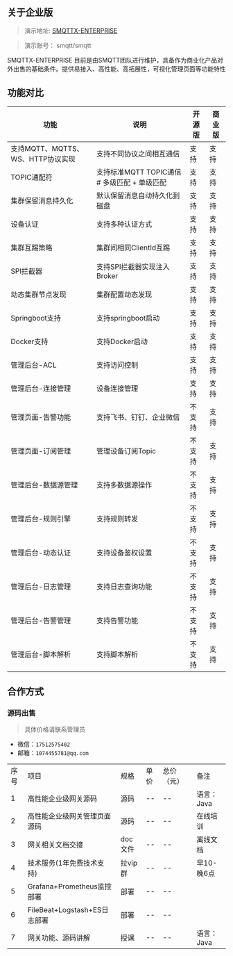 <!--
.. title: 千万级别设备接入网关
.. slug: release
.. date: 2021-09-20 18:21:38 UTC+1
.. tags: tag
.. category: category
.. link: link
.. description:
.. type: text
-->
## 关于企业版

> 演示地址:  [SMQTTX-ENTERPRISE](http://114.116.14.30/#/dashboard/overview)

> 演示账号：  smqtt/smqtt


SMQTTX-ENTERPRISE 目前是由SMQTT团队进行维护，具备作为商业化产品对外出售的基础条件。提供易接入、高性能、高拓展性，可视化管理页面等功能特性

## 功能对比


| 功能                      | 说明                              | 开源版  | 商业版               |
|-------------------------|---------------------------------|------|--------|
| 支持MQTT、MQTTS、WS、HTTP协议实现 | 支持不同协议之间相互通信                    |  支持  | 支持 |
| TOPIC通配符                | 支持标准MQTT TOPIC通信 # 多级匹配  + 单级匹配 | 支持 |  支持  |
| 集群保留消息持久化               | 默认保留消息自动持久化到磁盘                  |  支持 |  支持  |
| 设备认证                    | 支持多种认证方式                        | 支持 |  支持  |_
| 集群互踢策略                  | 集群间相同ClientId互踢                 |  支持 |  支持  |
| SPI拦截器                  | 支持SPI拦截器实现注入Broker              |  支持 |  支持  |
| 动态集群节点发现                | 集群配置动态发现                        |  支持 | 支持  |
| Springboot支持            | 支持springboot启动                  |  支持 |  支持  |
| Docker支持                | 支持Docker启动                      |  支持 | 支持   |
| 管理后台-ACL                | 支持访问控制                          |  支持 |  支持   |
| 管理后台-连接管理               | 设备连接管理                          |  支持 | 支持  |
| 管理页面-告警功能               | 支持飞书、钉钉、企业微信                    |  不支持 |  支持  |
| 管理页面-订阅管理               | 管理设备订阅Topic                     | 不支持 |  支持   |
| 管理后台-数据源管理              | 支持多数据源操作                        | 不支持 |  支持   |
| 管理后台-规则引擎               | 支持规则转发                          | 不支持 |  支持   |
| 管理后台-动态认证               | 支持设备鉴权设置                        |  不支持 |支持   |
| 管理后台-日志管理               | 支持日志查询功能                        |  不支持 |  支持   |
| 管理后台-告警管理               | 支持告警功能                          |  不支持 | 支持   |
| 管理后台-脚本解析               | 支持脚本解析                          | 不支持 | 支持   |


## 合作方式

### 源码出售
> 具体价格请联系管理员

- 微信：`17512575402`
- 邮箱：`1074455781@qq.com`

|    |                          |  |    |     |       |
|----|--------------------------| --- |----|-----|-------| 
| 序号 | 项目                       | 规格  | 单价  | 总价（元） | 备注 |
| 1  | 高性能企业级网关源码               | 源码  | --  | --    | 语言：Java |
| 2  | 高性能企业级网关管理页面源码           | 源码   | --  | --    | 在线培训 |
| 3  | 网关相关文档交接                 | doc文件  | --  | --    | 离线文档 |
| 4  | 技术服务(1年免费技术支持)           | 拉vip群   | --  | --    | 早10-晚6点 |
| 5  | Grafana+Prometheus监控部署   | 部署  | --  | --    |  |
| 6  | FileBeat+Logstash+ES日志部署 | 部署   | --  | --    |  |
| 7  | 网关功能、源码讲解                | 授课  | --  | --    | 语言：Java |
